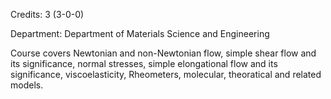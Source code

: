 Credits: 3 (3-0-0)

Department: Department of Materials Science and Engineering

Course covers Newtonian and non-Newtonian flow, simple shear flow and its significance, normal stresses, simple elongational flow and its significance, viscoelasticity, Rheometers, molecular, theoratical and related models.